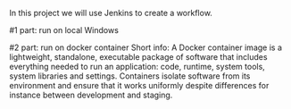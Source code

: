 In this project we will use Jenkins to create a workflow.

#1 part: run on local Windows



#2 part: run on docker container
Short info: A Docker container image is a lightweight, standalone, executable package of software that includes everything needed to run an application: code, runtime, system tools, system libraries and settings. Containers isolate software from its environment and ensure that it works uniformly despite differences for instance between development and staging.


